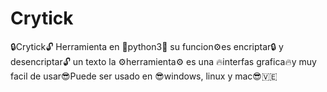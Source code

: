 # Crytick
🔒Crytick🔓 Herramienta en 🐍python3🐍 su funcion⚙es encriptar🔒 y desencriptar🔓 un texto la ⚙herramienta⚙ es una 🔥interfas grafica🔥y muy facil de usar😎Puede ser usado en 😎windows, linux y mac😎🇻🇪
